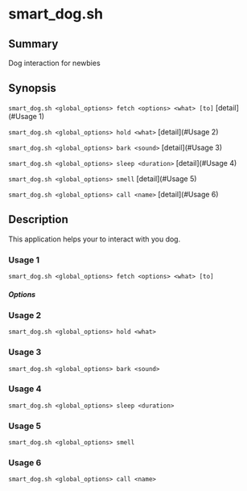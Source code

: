smart_dog.sh
============

## Summary

Dog interaction for newbies

## Synopsis

`smart_dog.sh <global_options> fetch <options> <what> [to]` [detail](#Usage 1)

`smart_dog.sh <global_options> hold <what>` [detail](#Usage 2)

`smart_dog.sh <global_options> bark <sound>` [detail](#Usage 3)

`smart_dog.sh <global_options> sleep <duration>` [detail](#Usage 4)

`smart_dog.sh <global_options> smell` [detail](#Usage 5)

`smart_dog.sh <global_options> call <name>` [detail](#Usage 6)


## Description

This application helps your to interact with you dog.

### Usage 1

`smart_dog.sh <global_options> fetch <options> <what> [to]`

##### Options

### Usage 2

`smart_dog.sh <global_options> hold <what>`

### Usage 3

`smart_dog.sh <global_options> bark <sound>`

### Usage 4

`smart_dog.sh <global_options> sleep <duration>`

### Usage 5

`smart_dog.sh <global_options> smell`

### Usage 6

`smart_dog.sh <global_options> call <name>`
